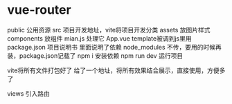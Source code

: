 # vue-router
public 公用资源
src 项目开发地址，vite将项目开发分类
assets 放图片样式
components 放组件
mian.js 处理它
App.vue template被调到js里用
package.json 项目说明书 里面说明了依赖
node_modules 不传，要用的时候再装，package.json记载了
npm i 安装依赖
npm run dev 运行项目

vite将所有文件打包好了
给了一个地址，将所有效果结合展示，直接使用，方便多了

views 引入路由